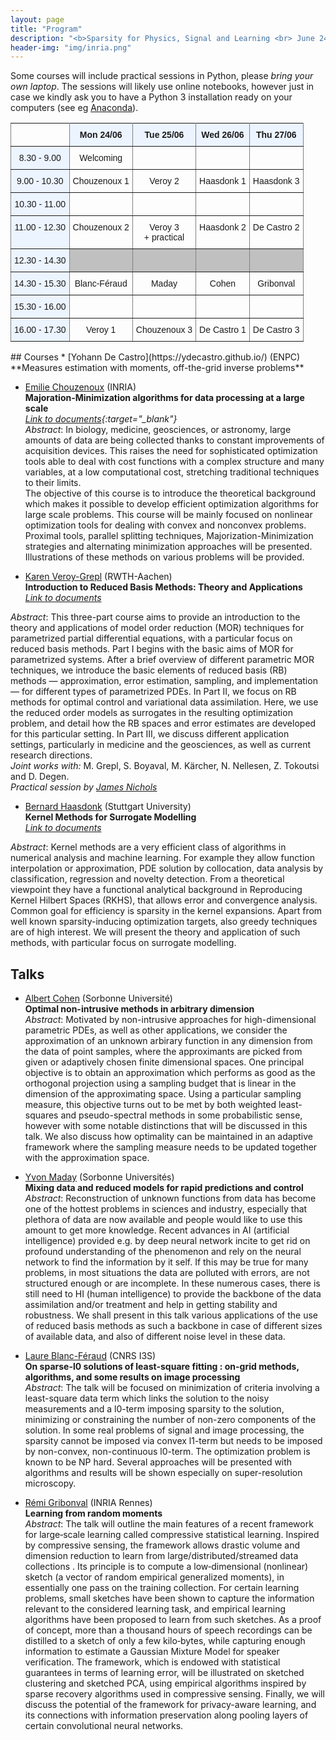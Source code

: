 ```yaml
---
layout: page
title: "Program"
description: "<b>Sparsity for Physics, Signal and Learning <br> June 24th - 27th 2019</b>"
header-img: "img/inria.png"
---
```


Some courses will include practical sessions in Python, please *bring your own laptop*. The sessions will likely use online notebooks, however just in case we kindly ask you to have a Python 3 installation ready on your computers (see eg [Anaconda](https://www.anaconda.com/distribution/)).

<center>
<style type="text/css">
.tg  {border-collapse:collapse;border-spacing:0;}
.tg td{font-family:Arial, sans-serif;font-size:14px;padding:10px 5px;border-style:solid;border-width:1px;overflow:hidden;word-break:normal;border-color:black;}
.tg th{font-family:Arial, sans-serif;font-size:14px;font-weight:normal;padding:10px 5px;border-style:solid;border-width:1px;overflow:hidden;word-break:normal;border-color:black;}
.tg .tg-34fe{background-color:#c0c0c0;border-color:inherit;text-align:center;vertical-align:top}
.tg .tg-c3ow{border-color:inherit;text-align:center;vertical-align:top}
.tg .tg-5w3z{background-color:#ecf4ff;border-color:inherit;text-align:center;vertical-align:top}
.tg .tg-2dfk{font-weight:bold;background-color:#ecf4ff;border-color:inherit;text-align:center;vertical-align:top}
</style>
<table class="tg">
  <tr>
    <th class="tg-c3ow"></th>
    <th class="tg-2dfk">Mon 24/06</th>
    <th class="tg-2dfk">Tue 25/06</th>
    <th class="tg-2dfk">Wed 26/06</th>
    <th class="tg-2dfk">Thu 27/06</th>
  </tr>
  <tr>
    <td class="tg-5w3z">8.30 - 9.00<br></td>
    <td class="tg-c3ow">Welcoming<br></td>
    <td class="tg-c3ow"> </td>
    <td class="tg-c3ow"> </td>
    <td class="tg-c3ow"> </td>
  </tr>
  <tr>
    <td class="tg-5w3z">9.00 - 10.30<br></td>
    <td class="tg-c3ow">Chouzenoux 1<br></td>
    <td class="tg-c3ow">Veroy 2</td>
    <td class="tg-c3ow">Haasdonk 1</td>
    <td class="tg-c3ow">Haasdonk 3</td>
  </tr>
  <tr>
    <td class="tg-5w3z">10.30 - 11.00</td>
    <td class="tg-c3ow"></td>
    <td class="tg-c3ow"></td>
    <td class="tg-c3ow"></td>
    <td class="tg-c3ow"></td>
  </tr>
  <tr>
    <td class="tg-5w3z">11.00 - 12.30</td>
    <td class="tg-c3ow">Chouzenoux 2</td>
    <td class="tg-c3ow">Veroy 3 <br>+ practical</td>
    <td class="tg-c3ow">Haasdonk 2</td>
    <td class="tg-c3ow">De Castro 2</td>
  </tr>
  <tr>
    <td class="tg-5w3z">12.30 - 14.30<br></td>
    <td class="tg-34fe"></td>
    <td class="tg-34fe"></td>
    <td class="tg-34fe"></td>
    <td class="tg-34fe"></td>
  </tr>
  <tr>
    <td class="tg-5w3z">14.30 - 15.30</td>
    <td class="tg-c3ow">Blanc-Féraud</td>
    <td class="tg-c3ow">Maday</td>
    <td class="tg-c3ow">Cohen</td>
    <td class="tg-c3ow">Gribonval</td>
  </tr>
  <tr>
    <td class="tg-5w3z">15.30 - 16.00</td>
    <td class="tg-c3ow"></td>
    <td class="tg-c3ow"></td>
    <td class="tg-c3ow"></td>
    <td class="tg-c3ow"></td>
  </tr>
  <tr>
    <td class="tg-5w3z">16.00 - 17.30</td>
    <td class="tg-c3ow">Veroy 1</td>
    <td class="tg-c3ow">Chouzenoux 3</td>
    <td class="tg-c3ow">De Castro 1</td>
    <td class="tg-c3ow">De Castro 3</td>
  </tr>
</table>
</center>
## Courses
* [Yohann De Castro](https://ydecastro.github.io/) (ENPC)  
**Measures estimation with moments, off-the-grid inverse problems**

* [Emilie Chouzenoux](http://www-syscom.univ-mlv.fr/~chouzeno/) (INRIA)  
**Majoration-Minimization algorithms for data processing at a large scale**  
*[Link to documents](http://www-syscom.univ-mlv.fr/~chouzeno/S4PSL/index.htm){:target="_blank"}*  
 *Abstract*: In biology, medicine, geosciences, or astronomy, large amounts of data are being collected thanks to constant improvements of acquisition devices. This raises the need for sophisticated optimization tools able to deal with cost functions with a complex structure and many variables, at a low computational cost, stretching traditional techniques to their limits.  
The objective of this course is to introduce the theoretical background which makes it possible to develop efficient optimization algorithms for large scale problems. This course will be mainly focused on nonlinear optimization tools for dealing with convex and nonconvex problems. Proximal tools, parallel splitting techniques, Majorization-Minimization strategies and alternating minimization approaches will be presented. Illustrations of these methods on various problems will be provided. 

* [Karen Veroy-Grepl](https://www.aices.rwth-aachen.de/en/about-aices/people/principal-investigators/details-zur-person/veroy-grepl) (RWTH-Aachen)  
**Introduction to Reduced Basis Methods: Theory and Applications**  
*[Link to documents](presentations/Sparsity4PSL-Veroy-Grepl.pdf)*  

 *Abstract*: This three-part course aims to provide an introduction to the theory and applications of model order reduction (MOR) techniques for parametrized partial differential equations, with a particular focus on reduced basis methods.  Part I begins with the basic aims of MOR for parametrized systems.  After a brief overview of different parametric MOR techniques, we introduce the basic elements of reduced basis (RB) methods — approximation, error estimation, sampling, and implementation — for different types of parametrized PDEs.  In Part II, we focus on RB methods for optimal control and variational data assimilation.  Here, we use the reduced order models as surrogates in the resulting optimization problem, and detail how the RB spaces and error estimates are developed for this particular setting.  In Part III, we discuss different application settings, particularly in medicine and the geosciences, as well as current research directions.  
 *Joint works with:* M. Grepl, S. Boyaval, M. Kärcher, N. Nellesen, Z. Tokoutsi and D. Degen.  
 *Practical session by [James Nichols](http://james-nichols.github.io/)*



* [Bernard Haasdonk](https://www.ians.uni-stuttgart.de/institute/team/Haasdonk-00005/) (Stuttgart University)  
**Kernel Methods for Surrogate Modelling**  
*[Link to documents](http://www2.ians.uni-stuttgart.de/am/Haasdonk/data/sparsity4PSL/)*  

 *Abstract*: Kernel methods are a very efficient class of algorithms
 in numerical analysis and machine learning.
 For example they allow function interpolation or approximation,
 PDE solution by collocation, data analysis by
 classification, regression and novelty detection.
 From a theoretical viewpoint they have a functional analytical
 background in Reproducing Kernel Hilbert Spaces (RKHS), that allows
 error and convergence analysis.
 Common goal for efficiency is sparsity in the kernel expansions.
 Apart from well known sparsity-inducing optimization targets, also
 greedy techniques are of high interest.
 We will present the theory and application of such methods,
 with particular focus on surrogate modelling.

## Talks
* [Albert Cohen](https://www.ljll.math.upmc.fr/cohen/) (Sorbonne Université)  
**Optimal non-intrusive methods in arbitrary dimension**  
 *Abstract*: Motivated by non-intrusive approaches for high-dimensional parametric PDEs, as well as other applications, we consider the approximation of an unknown arbirary function in any dimension from the data of point samples, where the approximants are picked from given or adaptively chosen finite dimensional spaces. One principal objective is to obtain an approximation which performs as good as the orthogonal projection using a sampling budget that is linear in the dimension of the approximating space. Using a particular sampling measure, this objective turns out to be met by both weighted least-squares and pseudo-spectral methods in some probabilistic sense, however with some notable distinctions that will be discussed in this talk. We also discuss how optimality can be maintained in an adaptive framework where the sampling measure needs to be updated together with the approximation space.

* [Yvon Maday](https://www.ljll.math.upmc.fr/maday/) (Sorbonne Universités)  
**Mixing data and reduced models for rapid predictions and control**  
 *Abstract*: Reconstruction of unknown functions from data has become one of the hottest problems in sciences and industry, especially that plethora of data are now available and people would like to use this amount to get more knowledge. Recent advances in AI (artificial intelligence) provided e.g. by deep neural network incite to get rid on profound understanding of the phenomenon and rely on the neural network to find the information by it self. If this may be true for many problems, in most situations the data are polluted with errors, are not structured enough or are incomplete. In these numerous cases, there is still need to HI (human intelligence) to provide the backbone of the data assimilation and/or treatment and help in getting stability and robustness. We shall present in this talk various applications of the use of reduced basis methods as such a backbone in case of different sizes of available data, and also of different noise level in these data.

* [Laure Blanc-Féraud](http://www-sop.inria.fr/members/Laure.Blanc_Feraud/) (CNRS I3S)  
**On sparse-l0 solutions of least-square fitting : on-grid methods, algorithms, and some results on image processing**  
*Abstract*: The talk will be focused on minimization of criteria involving a least-square data term which links the solution to the noisy measurements and a l0-term  imposing sparsity to the solution, minimizing or constraining the number of non-zero components of the solution. In some real problems of signal and image processing, the sparsity cannot be imposed via convex l1-term but needs to be imposed by non-convex, non-continuous l0-term. The optimization problem is known to be NP hard. Several approaches will be presented with algorithms and results will be shown  especially on  super-resolution  microscopy.

* [Rémi Gribonval](https://people.irisa.fr/Remi.Gribonval/) (INRIA Rennes)  
**Learning from random moments**  
*Abstract*: The talk will outline the main features of a recent framework for large‐scale learning called compressive statistical learning. Inspired by compressive sensing, the framework allows drastic volume and dimension reduction to learn from large/distributed/streamed data collections . Its principle is to compute a low‐dimensional (nonlinear) sketch (a vector of random empirical generalized moments), in essentially one pass on the training collection. For certain learning problems, small sketches have been shown to capture the information relevant to the considered learning task, and empirical learning algorithms have been proposed to learn from such sketches. As a proof of concept, more than a thousand hours of speech recordings can be distilled to a sketch of only a few kilo‐bytes, while capturing enough information to estimate a Gaussian Mixture Model for speaker verification. The framework, which is endowed with statistical guarantees in terms of learning error, will be illustrated on sketched clustering and sketched PCA, using empirical algorithms inspired by sparse recovery algorithms used in compressive sensing. Finally, we will discuss the potential of the framework for privacy-aware learning, and its connections with information preservation along pooling layers of certain convolutional neural networks.
